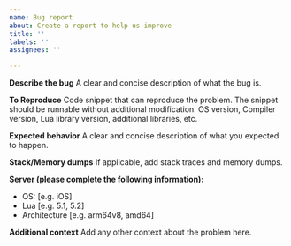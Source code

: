 ```yaml
---
name: Bug report
about: Create a report to help us improve
title: ''
labels: ''
assignees: ''

---
```


**Describe the bug**
A clear and concise description of what the bug is.

**To Reproduce**
Code snippet that can reproduce the problem. 
The snippet should be runnable without additional modification.
OS version, Compiler version, Lua library version, additional libraries, etc.

**Expected behavior**
A clear and concise description of what you expected to happen.

**Stack/Memory dumps**
If applicable, add stack traces and memory dumps.

**Server (please complete the following information):**
 - OS: [e.g. iOS]
 - Lua [e.g. 5.1, 5.2]
 - Architecture [e.g. arm64v8, amd64]

**Additional context**
Add any other context about the problem here.
